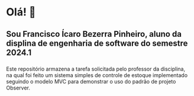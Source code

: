 <h1 align="left">Olá! 👋 </h1>

###

<h2 align="left">Sou Francisco Ícaro Bezerra Pinheiro, aluno da displina de engenharia de software do semestre 2024.1</h2>

###

<p align="left">Este repositório armazena a tarefa solicitada pelo professor da disciplina, na qual foi feito um sistema simples de controle de estoque implementado seguindo o modelo MVC para demonstrar o uso do padrão de projeto Observer.</p>
